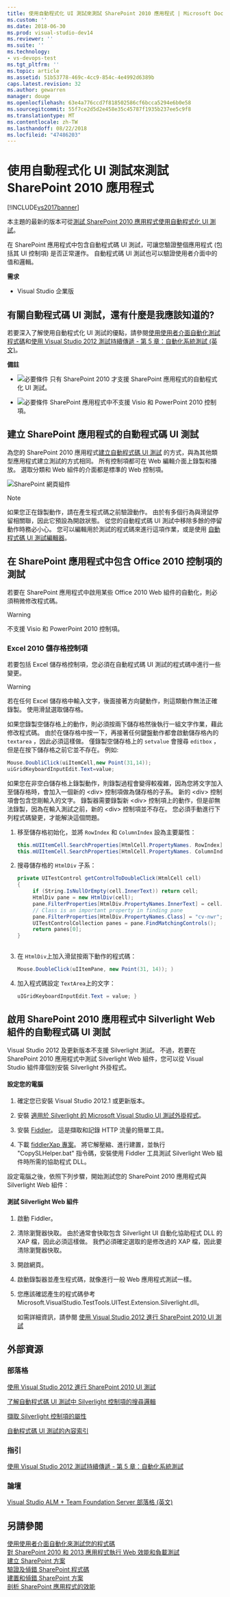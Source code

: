 ```yaml
---
title: 使用自動程式化 UI 測試來測試 SharePoint 2010 應用程式 | Microsoft Docs
ms.custom: ''
ms.date: 2018-06-30
ms.prod: visual-studio-dev14
ms.reviewer: ''
ms.suite: ''
ms.technology:
- vs-devops-test
ms.tgt_pltfrm: ''
ms.topic: article
ms.assetid: 51b53778-469c-4cc9-854c-4e4992d6389b
caps.latest.revision: 32
ms.author: gewarren
manager: douge
ms.openlocfilehash: 63e4a776ccd7f818502586cf6bcca5294e6b0e58
ms.sourcegitcommit: 55f7ce2d5d2e458e35c45787f1935b237ee5c9f8
ms.translationtype: MT
ms.contentlocale: zh-TW
ms.lasthandoff: 08/22/2018
ms.locfileid: "47486203"
---
```

# <a name="testing-sharepoint-2010-applications-with-coded-ui-tests"></a>使用自動程式化 UI 測試來測試 SharePoint 2010 應用程式
[!INCLUDE[vs2017banner](../includes/vs2017banner.md)]

本主題的最新的版本可從[測試 SharePoint 2010 應用程式使用自動程式化 UI 測試](https://docs.microsoft.com/visualstudio/test/testing-sharepoint-2010-applications-with-coded-ui-tests)。  
  
在 SharePoint 應用程式中包含自動程式碼 UI 測試，可讓您驗證整個應用程式 (包括其 UI 控制項) 是否正常運作。 自動程式碼 UI 測試也可以驗證使用者介面中的值和邏輯。  
  
 **需求**  
  
-   Visual Studio 企業版  
  
## <a name="what-else-should-i-know-about-coded-ui-tests"></a>有關自動程式碼 UI 測試，還有什麼是我應該知道的?  
 若要深入了解使用自動程式化 UI 測試的優點，請參閱[使用使用者介面自動化測試程式碼](../test/use-ui-automation-to-test-your-code.md)和[使用 Visual Studio 2012 測試持續傳遞 - 第 5 章：自動化系統測試 (英文)](http://go.microsoft.com/fwlink/?LinkID=255196)。  
  
 **備註**  
  
-   ![必要條件](../test/media/prereq.png "Prereq") 只有 SharePoint 2010 才支援 SharePoint 應用程式的自動程式化 UI 測試。  
  
-   ![必要條件](../test/media/prereq.png "Prereq") SharePoint 應用程式中不支援 Visio 和 PowerPoint 2010 控制項。  
  
## <a name="creating-a-coded-ui-test-for-your-sharepoint-app"></a>建立 SharePoint 應用程式的自動程式碼 UI 測試  
 為您的 SharePoint 2010 應用程式[建立自動程式碼 UI 測試](../test/use-ui-automation-to-test-your-code.md#VerifyingCodeUsingCUITCreate) 的方式，與為其他類型應用程式建立測試的方式相同。 所有控制項都可在 Web 編輯介面上錄製和播放。 選取分類和 Web 組件的介面都是標準的 Web 控制項。  
  
 ![SharePoint 網頁組件](../test/media/cuit-sharepoint.png "CUIT_SharePoint")  
  
> [!NOTE]
>  如果您正在錄製動作，請在產生程式碼之前驗證動作。 由於有多個行為與滑鼠停留相關聯，因此它預設為開啟狀態。 從您的自動程式碼 UI 測試中移除多餘的停留動作時務必小心。 您可以編輯用於測試的程式碼來進行這項作業，或是使用 [自動程式碼 UI 測試編輯器](../test/editing-coded-ui-tests-using-the-coded-ui-test-editor.md)。  
  
## <a name="including-testing-of-office-2010-controls-within-your-sharepoint-app"></a>在 SharePoint 應用程式中包含 Office 2010 控制項的測試  
 若要在 SharePoint 應用程式中啟用某些 Office 2010 Web 組件的自動化，則必須稍微修改程式碼。  
  
> [!WARNING]
>  不支援 Visio 和 PowerPoint 2010 控制項。  
  
### <a name="excel-2010-cell-controls"></a>Excel 2010 儲存格控制項  
 若要包括 Excel 儲存格控制項，您必須在自動程式碼 UI 測試的程式碼中進行一些變更。  
  
> [!WARNING]
>  若在任何 Excel 儲存格中輸入文字，後面接著方向鍵動作，則這類動作無法正確錄製。 使用滑鼠選取儲存格。  
  
 如果您錄製空儲存格上的動作，則必須按兩下儲存格然後執行一組文字作業，藉此修改程式碼。 由於在儲存格中按一下，再接著任何鍵盤動作都會啟動儲存格內的 `textarea` ，因此必須這樣做。 僅錄製空儲存格上的 `setvalue` 會搜尋 `editbox` ，但是在按下儲存格之前它並不存在。 例如:   
  
```csharp  
Mouse.DoubliClick(uiItemCell,new Point(31,14));  
uiGridKeyboardInputEdit.Text=value;  
```  
  
 如果您在非空白儲存格上錄製動作，則錄製過程會變得較複雜，因為您將文字加入至儲存格時，會加入一個新的 \<div> 控制項做為儲存格的子系。 新的 \<div> 控制項會包含您剛輸入的文字。 錄製器需要錄製新 \<div> 控制項上的動作，但是卻無法錄製，因為在輸入測試之前，新的 \<div> 控制項並不存在。 您必須手動進行下列程式碼變更，才能解決這個問題。  
  
1.  移至儲存格初始化，並將 `RowIndex` 和 `ColumnIndex` 設為主要屬性：  
  
    ```csharp  
    this.mUIItemCell.SearchProperties[HtmlCell.PropertyNames. RowIndex] = "3";   
    this.mUIItemCell.SearchProperties[HtmlCell.PropertyNames. ColumnIndex] = "3";  
    ```  
  
2.  搜尋儲存格的 `HtmlDiv` 子系：  
  
    ```csharp  
    private UITestControl getControlToDoubleClick(HtmlCell cell)   
    {   
         if (String.IsNullOrEmpty(cell.InnerText)) return cell;   
         HtmlDiv pane = new HtmlDiv(cell);   
         pane.FilterProperties[HtmlDiv.PropertyNames.InnerText] = cell.InnerText;   
         // Class is an important property in finding pane   
         pane.FilterProperties[HtmlDiv.PropertyNames.Class] = "cv-nwr";   
         UITestControlCollection panes = pane.FindMatchingControls();   
         return panes[0];   
    }  
  
    ```  
  
3.  在 `HtmlDiv`上加入滑鼠按兩下動作的程式碼：  
  
    ```csharp  
    Mouse.DoubleClick(uIItemPane, new Point(31, 14)); )  
    ```  
  
4.  加入程式碼設定 `TextArea`上的文字：  
  
    ```csharp  
    uIGridKeyboardInputEdit.Text = value; }  
    ```  
  
## <a name="enabling-coded-ui-testing-of-silverlight-web-parts-in-your-sharepoint-2010-app"></a>啟用 SharePoint 2010 應用程式中 Silverlight Web 組件的自動程式碼 UI 測試  
 Visual Studio 2012 及更新版本不支援 Silverlight 測試。 不過，若要在 SharePoint 2010 應用程式中測試 Silverlight Web 組件，您可以從 Visual Studio 組件庫個別安裝 Silverlight 外掛程式。  
  
#### <a name="setting-up-your-machine"></a>設定您的電腦  
  
1.  確定您已安裝 Visual Studio 2012.1 或更新版本。  
  
2.  安裝 [適用於 Silverlight 的 Microsoft Visual Studio UI 測試外掛程式](http://visualstudiogallery.msdn.microsoft.com/28312a61-9451-451a-990c-c9929b751eb4)。  
  
3.  安裝 [Fiddler](http://www.fiddler2.com/fiddler2/)。 這是擷取和記錄 HTTP 流量的簡單工具。  
  
4.  下載 [fiddlerXap 專案](http://blogs.msdn.com/cfs-file.ashx/__key/communityserver-components-postattachments/00-10-36-48-70/FiddlerXapProxy.zip)。 將它解壓縮、進行建置，並執行 "CopySLHelper.bat" 指令碼，安裝使用 Fiddler 工具測試 Silverlight Web 組件時所需的協助程式 DLL。  
  
 設定電腦之後，依照下列步驟，開始測試您的 SharePoint 2010 應用程式與 Silverlight Web 組件：  
  
#### <a name="testing-silverlight-web-parts"></a>測試 Silverlight Web 組件  
  
1.  啟動 Fiddler。  
  
2.  清除瀏覽器快取。 由於通常會快取包含 Silverlight UI 自動化協助程式 DLL 的 XAP 檔，因此必須這樣做。 我們必須確定選取的是修改過的 XAP 檔，因此要清除瀏覽器快取。  
  
3.  開啟網頁。  
  
4.  啟動錄製器並產生程式碼，就像進行一般 Web 應用程式測試一樣。  
  
5.  您應該確認產生的程式碼參考 Microsoft.VisualStudio.TestTools.UITest.Extension.Silverlight.dll。  
  
     如需詳細資訊，請參閱 [使用 Visual Studio 2012 進行 SharePoint 2010 UI 測試](http://blogs.msdn.com/b/visualstudioalm/archive/2012/11/01/ui-testing-sharepoint-2010-with-visual-studio-2012.aspx)  
  
## <a name="external-resources"></a>外部資源  
  
### <a name="blogs"></a>部落格  
 [使用 Visual Studio 2012 進行 SharePoint 2010 UI 測試](http://blogs.msdn.com/b/visualstudioalm/archive/2012/11/01/ui-testing-sharepoint-2010-with-visual-studio-2012.aspx)  
  
 [了解自動程式碼 UI 測試中 Silverlight 控制項的搜尋邏輯](http://blogs.msdn.com/b/tapas_sahoos_blog/archive/2010/11/16/understanding-the-search-logic-for-silverlight-controls-in-coded-ui-test.aspx)  
  
 [擷取 Silverlight 控制項的屬性](http://blogs.msdn.com/b/tapas_sahoos_blog/archive/2010/11/16/fetching-property-of-a-silverlight-control.aspx)  
  
 [自動程式碼 UI 測試的內容索引](http://blogs.msdn.com/b/mathew_aniyan/archive/2010/02/11/content-index-for-coded-ui-test.aspx)  
  
### <a name="guidance"></a>指引  
 [使用 Visual Studio 2012 測試持續傳遞 - 第 5 章：自動化系統測試](http://go.microsoft.com/fwlink/?LinkID=255196)  
  
### <a name="forum"></a>論壇  
 [Visual Studio ALM + Team Foundation Server 部落格 (英文)](http://go.microsoft.com/fwlink/?LinkID=254496)  
  
## <a name="see-also"></a>另請參閱  
 [使用使用者介面自動化來測試您的程式碼](../test/use-ui-automation-to-test-your-code.md)   
 [對 SharePoint 2010 和 2013 應用程式執行 Web 效能和負載測試](http://msdn.microsoft.com/library/20c2e469-0e4e-4296-a739-c0e8fff36e54)   
 [建立 SharePoint 方案](http://msdn.microsoft.com/library/4bfb1e59-97c9-4594-93f8-3068b4eb9631)   
 [驗證及偵錯 SharePoint 程式碼](http://msdn.microsoft.com/library/b5f3bce2-6a51-41b1-a292-9e384bae420c)   
 [建置和偵錯 SharePoint 方案](http://msdn.microsoft.com/library/c9e7c9ab-4eb3-40cd-a9b9-6c2a896f70ae)   
 [剖析 SharePoint 應用程式的效能](http://msdn.microsoft.com/library/61ae02e7-3f37-4230-bae1-54a498c2fae8)



